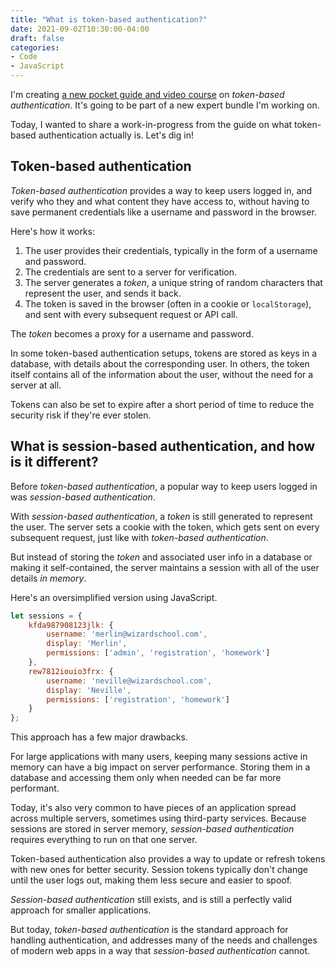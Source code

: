 ```yaml
---
title: "What is token-based authentication?"
date: 2021-09-02T10:30:00-04:00
draft: false
categories:
- Code
- JavaScript
---
```


I'm creating [a new pocket guide and video course](https://vanillajsguides.com) on _token-based authentication_. It's going to be part of a new expert bundle I'm working on.

Today, I wanted to share a work-in-progress from the guide on what token-based authentication actually is. Let's dig in!

## Token-based authentication

_Token-based authentication_ provides a way to keep users logged in, and verify who they and what content they have access to, without having to save permanent credentials like a username and password in the browser.

Here's how it works:

1. The user provides their credentials, typically in the form of a username and password.
2. The credentials are sent to a server for verification.
3. The server generates a _token_, a unique string of random characters that represent the user, and sends it back.
4. The token is saved in the browser (often in a cookie or `localStorage`), and sent with every subsequent request or API call.

The _token_ becomes a proxy for a username and password.

In some token-based authentication setups, tokens are stored as keys in a database, with details about the corresponding user. In others, the token itself contains all of the information about the user, without the need for a server at all.

Tokens can also be set to expire after a short period of time to reduce the security risk if they're ever stolen.

## What is session-based authentication, and how is it different?

Before _token-based authentication_, a popular way to keep users logged in was _session-based authentication_.

With _session-based authentication_, a _token_ is still generated to represent the user. The server sets a cookie with the token, which gets sent on every subsequent request, just like with _token-based authentication_.

But instead of storing the _token_ and associated user info in a database or making it self-contained, the server maintains a session with all of the user details _in memory_.

Here's an oversimplified version using JavaScript.

```javascript
let sessions = {
	kfda987908123jlk: {
		username: 'merlin@wizardschool.com',
		display: 'Merlin',
		permissions: ['admin', 'registration', 'homework']
	},
	rew7812iouio3frx: {
		username: 'neville@wizardschool.com',
		display: 'Neville',
		permissions: ['registration', 'homework']
	}
};
```

This approach has a few major drawbacks.

For large applications with many users, keeping many sessions active in memory can have a big impact on server performance. Storing them in a database and accessing them only when needed can be far more performant.

Today, it's also very common to have pieces of an application spread across multiple servers, sometimes using third-party services. Because sessions are stored in server memory, _session-based authentication_ requires everything to run on that one server.

Token-based authentication also provides a way to update or refresh tokens with new ones for better security. Session tokens typically don't change until the user logs out, making them less secure and easier to spoof.

_Session-based authentication_ still exists, and is still a perfectly valid approach for smaller applications.

But today, _token-based authentication_ is the standard approach for handling authentication, and addresses many of the needs and challenges of modern web apps in a way that _session-based authentication_ cannot.